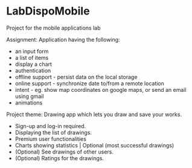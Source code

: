 
# LabDispoMobile
Project for the mobile applications lab

Assignment:
Application having the following:

* an input form
* a list of items
* display a chart
* authentication
* offline support - persist data on the local storage
* online support - synchronize date to/from a remote location
* intent - eg. show map coordinates on google maps, or send an email using gmail
* animations

Project theme:
Drawing app which lets you draw and save your works.

* Sign-up and log-in required.
* Displaying the list of drawings.
* Premium user functionalities
* Charts showing statistics | Optional (most successful drawings)
* (Optional) See drawings of other users.
* (Optional) Ratings for the drawings.


